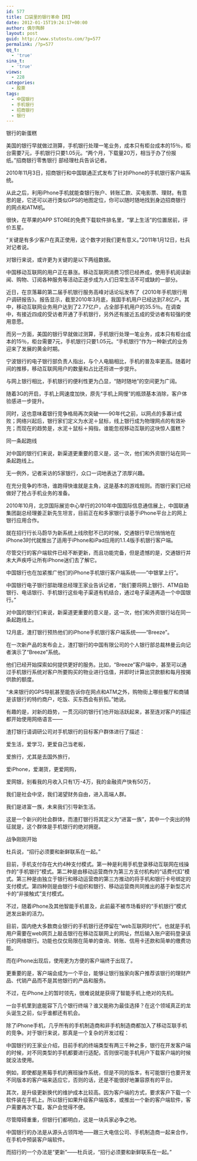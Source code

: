 ```yaml
---
id: 577
title: 口袋里的银行革命【转】
date: 2012-01-15T19:24:17+00:00
author: 偶尔陶醉
layout: post
guid: http://www.stutostu.com/?p=577
permalink: /?p=577
qq_t:
  - 'true'
sina_t:
  - 'true'
views:
  - 228
categories:
  - 股票
tags:
  - 中国银行
  - 手机银行
  - 招商银行
  - 银行
---
```


银行的新蛋糕

美国的银行早就做过测算，手机银行处理一笔业务，成本只有柜台成本的15％，柜台需要7元，手机银行只要1.05元。“两个月，下载量20万，相当于办了份报纸。”招商银行零售银行 部经理杜兵告诉记者。

2010年11月3日，招商银行和中国联通正式发布了针对iPhone的手机银行客户端系统。

从此之后，利用iPhone手机就能查银行账户、转账汇款、买电影票、理财。有意思的是，它还可以进行类似GPS的地图定位，你可以随时随地找到身边招商银行的网点和ATM机。



很快，在苹果的APP STORE的免费下载软件排名里，“掌上生活”的位置居前，评价五星。

“关键是有多少客户在真正使用，这个数字对我们更有意义。”2011年1月12日，杜兵对记者说。

对银行来说，或许更为关键的是以下两组数据。

中国移动互联网的用户正在暴涨。移动互联网消费习惯已经养成，使用手机阅读新闻、购物、订阅各种服务等活动正逐步成为人们日常生活不可或缺的一部分。

近日，在京落幕的第二届手机银行服务高峰对话论坛发布了《2010年手机银行用户调研报告》。报告显示，截至2010年3月底，我国手机用户已经达到7.8亿户。其中，移动互联网业务用户达到了2.77亿户，占全部手机用户的35.5％。在调查中，有接近四成的受访者开通了手机银行，另外还有接近五成的受访者有较强的使用意愿。

而另一方面，美国的银行早就做过测算，手机银行处理一笔业务，成本只有柜台成本的15％，柜台需要7元，手机银行只要1.05元。“手机银行”作为一种新式的业务迎来了发展的黄金时期。

宁波银行的电子银行部负责人指出，与个人电脑相比，手机的普及率更高。随着时间的推移，移动互联网用户的数量和占比还将进一步提升。

与网上银行相比，手机银行的便利性更为凸显，“随时随地”的空间更为广阔。

随着3G的开启，手机上网速度加快，原先“手机上网慢”的瓶颈基本消除，客户体验感进一步提升。

同时，这也意味着银行竞争格局再次突破——90年代之前，以网点的多寡计成败；网络兴起后，银行家们定义为水泥＋鼠标，线上银行成为物理网点的有效补充；而现在的趋势是，水泥＋鼠标＋拇指，谁能忽视移动互联的这块惊人蛋糕？

同一条起跑线

对中国的银行们来说，新渠道更重要的意义是，这一次，他们和外资银行站在同一条起跑线上。

无一例外，记者采访的5家银行，众口一词地表达了浓厚兴趣。

在充分竞争的市场，谁跑得快谁就是主角，这是基本的游戏规则。而银行家们已经做好了抢占手机业务的准备。

2010年10月，北京国际展览中心举行的2010年中国国际信息通信展上，中国联通集团副总经理姜正新先生坦言，目前正在和多家银行谈基于iPhone平台上的网上银行应用合作。

就在招行行长马蔚华为新系统上线欣慰不已的时候，交通银行早已悄悄地在iPhone3时代就推出了适用于iPhone和iPad应用的1.1.4版手机银行客户端。

尽管交行的客户端软件已经不断更新，而且功能完备，但是遗憾的是，交通银行并未大声疾呼让所有iPhone迷们去了解它。

中国银行也在加紧推广他们的iPhone手机银行客户端系统——“中银掌上行”。

中国银行电子银行部助理总经理王家业告诉记者，“我们要将网上银行、ATM自助银行、电话银行、手机银行这些电子渠道有机结合，通过电子渠道再造一个中国银行。”

对中国的银行们来说，新渠道更重要的意义是，这一次，他们和外资银行站在同一条起跑线上。

12月底，渣打银行预热他们的iPhone手机银行客户端系统——“Breeze”。

在一次新产品的发布会上，渣打银行的中国有限公司的个人银行部总裁林曼云向记者演示了“Breeze”系统。

他们已经开始探索如何提供更好的服务。比如，“Breeze”客户端中，甚至可以通过手机银行系统对客户所要购买的物业进行估值，并即时计算出贷款额和每月按揭供款的额度。

“未来银行的GPS导航甚至能告诉你在网点和ATM之外，购物街上哪些餐厅和商铺是该银行的特约商户，吃饭、买东西会有折扣。”她说。

有趣的是，对新的趋势，一贯沉闷的银行们也开始活跃起来，甚至连对客户的描述都开始使用网络语言——

渣打银行请调研公司对手机银行的目标客户群体进行了描述：

爱生活，爱学习，更爱自己当老板，

爱旅行，尤其是去国外旅行，

爱iPhone，爱潮货，更爱网购，

爱网银，别看我的月收入只有1万-4万，我的金融资产快有50万，

我们是社会中坚，我们渴望财务自由，进入高端人群。

我们是进富一族，未来我们引导新生活。

这是一个新兴的社会群体，而渣打银行将其定义为“进富一族”，其中一个突出的特征就是，这个群体是手机银行的绝对拥趸。

战争刚刚开始

杜兵说，“招行必须要和新鲜联系在一起。”

目前，手机支付存在大约4种支付模式。第一种是利用手机登录移动互联网在线操作的“手机银行”模式。第二种是由移动运营商作为第三方支付机构的“话费代扣”模式。第三种是由独立于银行和移动运营商的第三方推动的将手机和银行卡号绑定的支付模式。第四种则是由银行卡组织和银行、移动运营商共同推出的基于新型芯片卡的“非接触式”支付模式。

不过，随着iPhone及其他智能手机普及，此前最不被市场看好的“手机银行”模式迸发出新的活力。

目前，国内绝大多数商业银行的手机银行还停留在“web互联网时代”。也就是手机用户需要在web网页上敲击银行在移动互联网上的网址，然后输入账户密码登录该行的网络银行。功能也仅仅局限在简单的查询、转账、信用卡还款和简单的缴费功能。

而在iPhone出现后，使用更为方便的客户端终于出现了。

更重要的是，客户端会成为一个平台，能够让银行独家向客户推荐该银行的理财产品、代销产品而不是其他银行的产品和服务。

不过，在iPhone上的暂时领先，很难说就是获得了智能手机上绝对的先机。

一台手机里到底能容下几个银行终端？谁又能称为最佳选择？在这个领域真正的龙头诞生之前，似乎谁都还有机会。

除了iPhone手机，几乎所有的手机制造商和非手机制造商都加入了移动互联手机的竞争。对于银行来说，那真是一个复杂的开发过程：

中国银行的王家业介绍，目前手机的终端类型有两三千种之多，银行在开发客户端的时候，对不同类型的手机都要进行适配，否则很可能手机用户下载客户端的时候就没法使用。

例如，即使都是黑莓手机的赛班操作系统，但是不同的版本，有可能银行也要开发不同版本的客户端来适应它，否则的话，还是不能很好地兼容原有的平台。

其次，是升级更新换代的维护成本比较高。因为客户端的方式，要求客户下载一个软件装在手机上。所以银行如果升级客户端版本，或推出一个新的客户端软件，客户需要再次下载，客户会觉得不便。

尽管障碍重重，但银行们都明白，这是一块兵家必争之地。

中国银行的办法是从源头占领阵地——跟三大电信公司、手机制造商一起来合作，在手机中预装客户端软件。

而招行的一个办法是“更新”——杜兵说，“招行必须要和新鲜联系在一起。”